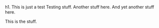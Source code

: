 h1. This is just a test Testing stuff.  Another stuff here.
And yet another stuff here.

This is the stuff.


